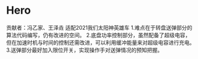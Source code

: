 # Hero
贡献者：冯乙家、王泽垚
适配2021我们太阳神英雄车
1.难点在于转盘送弹部分的算法代码编写，仍有改进的空间。
2.底盘功率控制部分，虽然配备了超级电容，但在加速时机与时间的控制还需改进，可以利用缓冲能量来对超级电容进行充电。
3.送弹部分最好加入限位开关，实现操作手对送弹情况的预知把握。